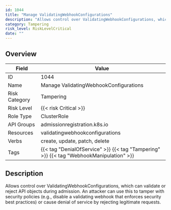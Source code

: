```yaml
---
id: 1044
title: "Manage ValidatingWebhookConfigurations"
description: "Allows control over ValidatingWebhookConfigurations, which can validate or reject API objects during admission. An attacker can use this to tamper with security policies (e.g., disable a validating webhook that enforces security best practices) or cause denial of service by rejecting legitimate requests."
category: Tampering
risk_level: RiskLevelCritical
date: ""
---
```


## Overview

| Field         | Value                                                                                   |
| ------------- | --------------------------------------------------------------------------------------- |
| ID            | 1044                                                                                    |
| Name          | Manage ValidatingWebhookConfigurations                                                  |
| Risk Category | Tampering                                                                               |
| Risk Level    | {{< risk Critical >}}                                                                   |
| Role Type     | ClusterRole                                                                             |
| API Groups    | admissionregistration.k8s.io                                                            |
| Resources     | validatingwebhookconfigurations                                                         |
| Verbs         | create, update, patch, delete                                                           |
| Tags          | {{< tag "DenialOfService" >}} {{< tag "Tampering" >}} {{< tag "WebhookManipulation" >}} |

## Description

Allows control over ValidatingWebhookConfigurations, which can validate or reject API objects during admission. An attacker can use this to tamper with security policies (e.g., disable a validating webhook that enforces security best practices) or cause denial of service by rejecting legitimate requests.
